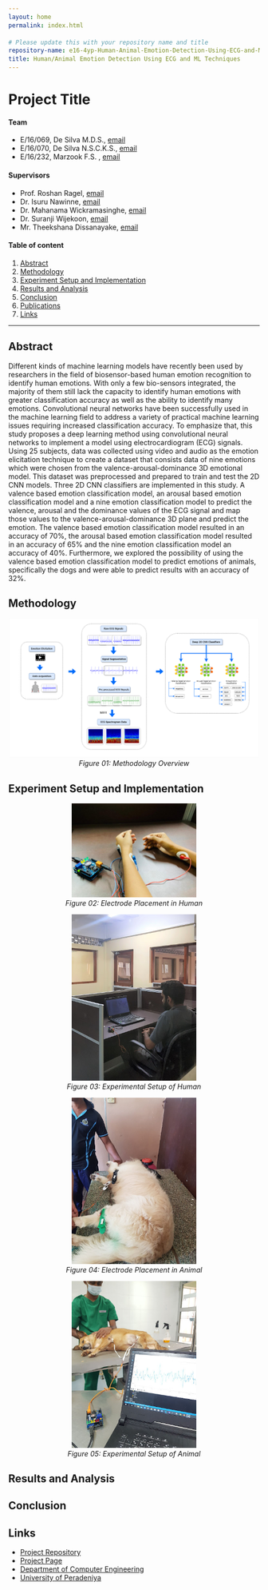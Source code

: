```yaml
---
layout: home
permalink: index.html

# Please update this with your repository name and title
repository-name: e16-4yp-Human-Animal-Emotion-Detection-Using-ECG-and-ML-Techniques
title: Human/Animal Emotion Detection Using ECG and ML Techniques
---
```


[comment]: # "This is the standard layout for the project, but you can clean this and use your own template"

# Project Title

#### Team

- E/16/069, De Silva M.D.S., [email](mailto:e16069@eng.pdn.ac.lk)
- E/16/070, De Silva N.S.C.K.S., [email](mailto:e16070@eng.pdn.ac.lk)
- E/16/232, Marzook F.S. , [email](e16232@eng.pdn.ac.lk)

#### Supervisors

- Prof. Roshan Ragel, [email](mailto:roshanr@eng.pdn.ac.lk)
- Dr. Isuru Nawinne, [email](mailto:isurunawinne@eng.pdn.ac.lk)
- Dr. Mahanama Wickramasinghe, [email](mailto:mahanamaw@eng.pdn.ac.lk)
- Dr. Suranji Wijekoon, [email](mailto:suranjisk@gmail.com)
- Mr. Theekshana Dissanayake, [email](mailto:theekshanadis@eng.pdn.ac.lk)

#### Table of content

1. [Abstract](#abstract)
3. [Methodology](#methodology)
4. [Experiment Setup and Implementation](#experiment-setup-and-implementation)
5. [Results and Analysis](#results-and-analysis)
6. [Conclusion](#conclusion)
7. [Publications](#publications)
8. [Links](#links)

---
## Abstract
Different kinds of machine learning models have recently been used by researchers in the field of biosensor-based human emotion recognition to identify human emotions. With only a few bio-sensors integrated, the majority of them still lack the capacity to identify human emotions with greater classification accuracy as well as the ability to identify many emotions. Convolutional neural networks have been successfully used in the machine learning field to address a variety of practical machine learning issues requiring increased classification accuracy. To emphasize that, this study proposes a deep learning method using convolutional neural networks to implement a model using electrocardiogram (ECG) signals.  Using 25 subjects, data was collected using video and audio as the emotion elicitation technique to create a dataset that consists data of nine emotions which were chosen from the valence-arousal-dominance 3D emotional model. This dataset was preprocessed and prepared to train and test the 2D CNN models. Three 2D CNN classifiers are implemented in this study. A valence based emotion classification model, an arousal based emotion classification model and a nine emotion classification model to predict the valence, arousal and the dominance values of the ECG signal and map those values to the valence-arousal-dominance 3D plane and predict the emotion. The valence based emotion classification model resulted in an accuracy of 70%, the arousal based emotion classification model resulted in an accuracy of 65% and the nine emotion classification model an accuracy of 40%.  Furthermore, we explored the possibility of using the valence based emotion classification model to predict emotions of animals, specifically the dogs and were able to predict results with an accuracy of 32%. 

[//]: # "##Related works"

## Methodology

<p align="center">
    <img src="./images/Methodology Overview.png"  width="500" /><br />
    <span><i>Figure 01: Methodology Overview</i></span>
</p>

## Experiment Setup and Implementation
<p align="center">
    <img src="./images/Electrode Placement_Human.jpeg"  width="250" /><br />
    <span><i>Figure 02: Electrode Placement in Human</i></span>
</p>

<p align="center">
    <img src="./images/Experimental Setup_Human.jpg"  width="250" /><br />
    <span><i>Figure 03: Experimental Setup of Human</i></span>
</p>

<p align="center">
    <img src="./images/Electrode Placement_Animal.png"  width="250" /><br />
    <span><i>Figure 04: Electrode Placement in Animal</i></span>
</p>

<p align="center">
    <img src="./images/Experimental Setup_Animal.jpg"  width="250" /><br />
    <span><i>Figure 05: Experimental Setup of Animal</i></span>
</p>



## Results and Analysis

## Conclusion

[//]: #  (##Publications)
[//]: # "Note: Uncomment each once you uploaded the files to the repository"

<!-- 1. [Semester 7 report](./) -->
<!-- 2. [Semester 7 slides](./) -->
<!-- 3. [Semester 8 report](./) -->
<!-- 4. [Semester 8 slides](./) -->
<!-- 5. Author 1, Author 2 and Author 3 "Research paper title" (2021). [PDF](./). -->


## Links

[//]: # ( NOTE: EDIT THIS LINKS WITH YOUR REPO DETAILS )

- [Project Repository](https://github.com/cepdnaclk/e16-4yp-Human-Animal-Emotion-Detection-Using-ECG-and-ML-Techniques)
- [Project Page](https://cepdnaclk.github.io/e16-4yp-Human-Animal-Emotion-Detection-Using-ECG-and-ML-Techniques/)
- [Department of Computer Engineering](http://www.ce.pdn.ac.lk/)
- [University of Peradeniya](https://eng.pdn.ac.lk/)

[//]: # "Please refer this to learn more about Markdown syntax"
[//]: # "https://github.com/adam-p/markdown-here/wiki/Markdown-Cheatsheet"
